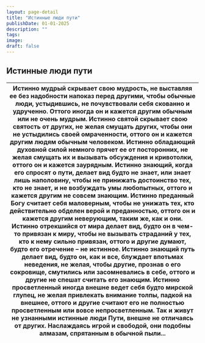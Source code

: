 ```yaml
---
layout: page-detail
title: "Истинные люди пути"
publishDate: 01-01-2025
description: ""
tags:
image:
draft: false
---
```


## Истинные люди пути
| Истинно мудрый скрывает свою мудрость,  не выставляя ее без надобности  напоказ перед другими, чтобы обычные люди, устыдившись,  не почувствовали себя  скованно и удрученно. Оттого иногда он и кажется другим обычным  или не очень мудрым. Истинно святой скрывает свою святость от других,  не желая смущать других, чтобы они  не устыдились своей омраченности, оттого он и кажется другим людям  обычным человеком. Истинно обладающий духовной силой  немного прячет ее от посторонних,  не желая смущать их и вызывать обсуждения  и кривотолки, оттого он и кажется заурядным. Истинно знающий, когда его спросят о пути,  делает вид будто не знает,  или знает лишь наполовину, чтобы не принижать достоинство тех,  кто не знает, и не возбуждать умы любопытных,  оттого и кажется другим не совсем знающим. Истинно преданный Богу считает себя маловерным,  чтобы не унижать тех, кто действительно  обделен верой и преданностью, оттого он и кажется другим неверующим,  таким же, как и они. Истинно отрекшийся от мира делает вид,  будто он в чем-то привязан к миру,  чтобы не вызывать страданий у тех, кто к нему сильно привязан,  оттого и другие думают, будто его отречение – не истинное. Истинно знающий путь делает вид,  будто он, как и все,  блуждает впотьмах неведения, не желая, чтобы другие,  прознав о его сокровище,  смутились или засомневались в себе, оттого и другие  не спешат считать его знающим. Истинно просветленный  иногда внешне ведет себя  будто мирской глупец, не желая привлекать внимание толпы,  падкой на внешнее, оттого и другие  считают его не полностью просветленным  или вовсе непросветленным. Так и живут не узнанными  истинные люди Пути,  внешне не отличаясь от других. Наслаждаясь игрой и свободой,  они подобны алмазам,  спрятанным в обычной пыли... |
| ------------------------------------------------------------------------------------------------------------------------------------------------------------------------------------------------------------------------------------------------------------------------------------------------------------------------------------------------------------------------------------------------------------------------------------------------------------------------------------------------------------------------------------------------------------------------------------------------------------------------------------------------------------------------------------------------------------------------------------------------------------------------------------------------------------------------------------------------------------------------------------------------------------------------------------------------------------------------------------------------------------------------------------------------------------------------------------------------------------------------------------------------------------------------------------------------------------------------------------------------------------------------------------------------------------------------------------------------------------------------------------------------------------------------------------------------------------------------------------------------------------------------------------------------------------------------------------------------------------------------------------------------------------------------------------------------------------------------------------------------------------------------------------------------------------------------------------- |
  
  
